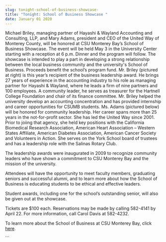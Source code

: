 ```yaml
---
slug: tonight-school-of-business-showcase-
title: "Tonight: School of Business Showcase "
date: January 01 2020
---
```


  
<p>
  Michael Briley, managing partner of Hayashi &amp; Wayland Accounting and
  Consulting, LLP, and Mary Adams, president and CEO of the United Way of
  Monterey County, will be honored at CSU Monterey Bay’s School of Business
  Showcase. The event will be held May 3 in the University Center starting with
  a reception at 6 p.m. Dinner and the program will follow. The showcase is
  intended to play a part in developing a strong relationship between the local
  business community and the university's School of Business. Proceeds benefit
  the school’s program fund. Mr. Briley (pictured at right) is this year’s
  recipient of the business leadership award. He brings 27 years of experience
  in the accounting industry to his role as managing partner for Hayashi &amp;
  Wayland, where he leads a firm of nine partners and 100 employees. A community
  leader, he serves as treasurer for the Hartnell College Foundation and chair
  of its finance committee. Mr. Briley helped the university develop an
  accounting concentration and has provided internship and career opportunities
  for CSUMB students. Ms. Adams (pictured below) will be honored for community
  leadership. Her career spans more than 25 years in the not-for-profit sector.
  She has led the United Way since 2001. Prior to joiing that agency, she held
  key positions with the California Biomedical Research Association, American
  Heart Association – Western States Affiliate, American Diabetes Association,
  American Cancer Society and Volunteers in Action. She serves on the York
  School board of trustees and has a leadership role with the Salinas Rotary
  Club.
</p>
<p>
  The leadership awards were inaugurated in 2009 to recognize community leaders
  who have shown a commitment to CSU Monterey Bay and the mission of the
  university.
</p>
<p>
  Attendees will have the opportunity to meet faculty members, graduating
  seniors and successful alumni, and to learn more about how the School of
  Business is educating students to be ethical and effective leaders.
</p>
<p>
  Student awards, including one for the school’s outstanding senior, will also
  be given out at the showcase.
</p>
<p>
  Tickets are $100 each. Reservations may be made by calling 582-4141 by April
  22. For more information, call Carol Davis at 582-4232.
</p>
<p>
  To learn more about the School of Business at CSU Monterey Bay, click
  <a href="https://csumb.edu/business">here</a>.
</p>
```
